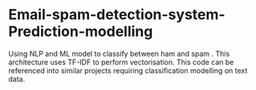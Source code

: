 # Email-spam-detection-system-Prediction-modelling
Using NLP and ML model to classify between ham and spam . This architecture uses TF-IDF to perform vectorisation. This code can be referenced into similar projects requiring classification modelling on text data.
